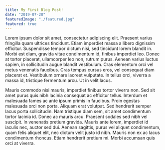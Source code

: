 ```yaml
---
title: My First Blog Post!
date: "2019-07-28"
featuredImage: "./featured.jpg"
featured: true
---
```


Lorem ipsum dolor sit amet, consectetur adipiscing elit. Praesent varius fringilla quam ultrices tincidunt. Etiam imperdiet massa a libero dignissim efficitur. Suspendisse tempor dictum nisi, sed tincidunt lorem blandit in. Morbi est diam, gravida vitae condimentum id, finibus imperdiet leo. Donec at tortor placerat, ullamcorper leo non, rutrum purus. Aenean varius luctus sapien, in sollicitudin augue blandit vestibulum. Cras elementum orci vel metus venenatis faucibus. Cras tempus cursus eros, vel consequat diam placerat et. Vestibulum ornare laoreet vulputate. In tellus orci, viverra a massa id, tristique fermentum arcu. Ut in velit lacus.

Mauris commodo nisi mauris, imperdiet finibus tortor viverra non. Sed sit amet purus quis nibh lacinia consequat ac efficitur tellus. Interdum et malesuada fames ac ante ipsum primis in faucibus. Proin egestas malesuada orci non porta. Aliquam erat volutpat. Sed hendrerit semper lacus porta sollicitudin. Nam tristique diam sem, sit amet condimentum tortor lacinia id. Donec ac mauris arcu. Praesent sodales sed nibh vel suscipit. In venenatis pretium gravida. Mauris ante lorem, imperdiet id iaculis nec, auctor sed dui. Aenean sagittis, purus vel aliquet condimentum, quam felis aliquet elit, nec dictum velit justo id nibh. Mauris non ex ac lacus condimentum rhoncus. Etiam hendrerit pretium mi. Morbi accumsan quis orci at viverra.
